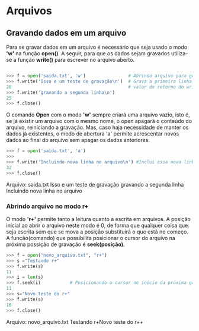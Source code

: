# Arquivos

## Gravando dados em um arquivo

Para se gravar dados em um arquivo é necessário que seja usado o modo **'w'** na função **open()**. A seguir, para que os dados sejam gravados utiliza-se a função **write()** para
escrever no arquivo aberto.  
``` python

>>> f = open('saida.txt', 'w')                # Abrindo arquivo para gravação. O arquivo saida.txt é criado no diretório corrente.
>>> f.write('Isso e um teste de gravação\n')  # Grava a primeira linha do arquivo. \n no final é para quebrar a linha  
28                                            # valor de retorno do write informando a quantidade de caracteres gravados
>>> f.write('gravando a segunda linha\n')
25
>>> f.close()
```
O comando **Open** com o modo **'w'** sempre criará uma arquivo vazio, isto é, se já existir um arquivo com o mesmo nome, o open apagará o conteúdo do arquivo, reiniciando a gravação. Mas, caso haja necessidade de manter os dados já existentes, o modo de abertura 'a' permite acrescentar novos dados ao final do arquivo sem apagar os dados anteriores.
``` python
>>> f = open('saida.txt', 'a')
>>> 
>>> f.write('Incluindo nova linha no arquivo\n') #Inclui essa nova linha ao final do arquivo saída.
32
>>> f.close()
```
Arquivo: saida.txt
Isso e um teste de gravação
gravando a segunda linha
Incluindo nova linha no arquivo

### Abrindo arquivo no modo r+
O modo **'r+'** permite tanto a leitura quanto a escrita em arquivos. A posição inicial ao abrir o arquivo neste modo é 0, de forma que qualquer coisa que. seja escrita sem que se mova a posição substituirá o que está no começo. A função(comando) que possibilita posicionar o cursor do arquivo na próxima possição de gravação é **seek(posição)**.
``` python
>>> f = open("novo_arquivo.txt", "r+")
>>> s ="Testando r+"
>>> f.write(s)
11
>>> i = len(s)
>>> f.seek(i)           # Posicionando o cursor no início da próxima gravação
11
>>> s="Novo teste do r+"
>>> f.write(s)
16
>>> f.close()
```
Arquivo: novo_arquivo.txt
Testando r+Novo teste do r++
